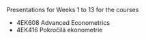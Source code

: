 Presentations for Weeks 1 to 13 for the courses

* 4EK608 Advanced Econometrics
* 4EK416 Pokročilá ekonometrie
